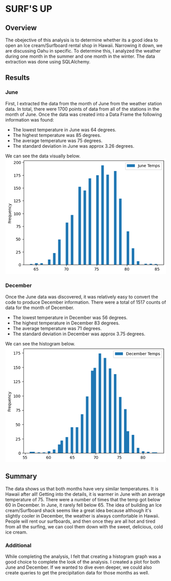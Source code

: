 # SURF'S UP

## Overview

The obejective of this analysis is to determine whether its a good idea to open an Ice cream/Surfboard rental shop in Hawaii. Narrowing it down, we are discussing Oahu in specific. To determine this, I analyzed the weather during one month in the summer and one month in the winter. The data extraction was done using SQLAlchemy.

## Results
### June

First, I extracted the data from the month of June from the weather station data. In total, there were 1700 points of data from all of the stations in the month of June. Once the data was created into a Data Frame the following information was found:

* The lowest temperature in June was 64 degrees. 
* The highest temperature was 85 degrees. 
* The average temperature was 75 degrees.
* The standard deviation in June was approx 3.26 degrees. 

We can see the data visually below. 
![june](Resources/june_temps.png)

### December

Once the June data was discovered, it was relatively easy to convert the code to produce December information. There were a total of 1517 counts of data for the month of December. 

* The lowest temperature in December was 56 degrees.
* The highest temperature in December 83 degrees.
* The average temperature was 71 degrees.
* The standard deviation in December was approx 3.75 degrees.

We can see the histogram below.
![december](Resources/december_temps.png)

## Summary

The data shows us that both months have very similar temperatures. It is Hawaii after all! Getting into the details, it is warmer in June with an average temperature of 75. There were a number of times that the temp got below 60 in December. In June, it rarely fell below 65. The idea of building an Ice cream/Surfboard shack seems like a great idea because although it's slightly cooler in December, the weather is always comfortable in Hawaii. People will rent our surfboards, and then once they are all hot and tired from all the surfing, we can cool them down with the sweet, delicious, cold ice cream.

### Additional
While completing the analysis, I felt that creating a histogram graph was a good choice to complete the look of the analysis. I created a plot for both June and December. If we wanted to dive even deeper, we could also create queries to get the precipitation data for those months as well. 

